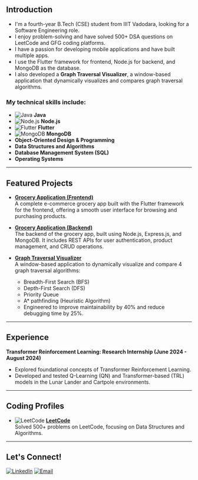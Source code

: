 ## Introduction
- I'm a fourth-year B.Tech (CSE) student from IIIT Vadodara, looking for a Software Engineering role.
- I enjoy problem-solving and have solved 500+ DSA questions on LeetCode and GFG coding platforms.
- I have a passion for developing mobile applications and have built multiple apps.
- I use the Flutter framework for frontend, Node.js for backend, and MongoDB as the database.
- I also developed a **Graph Traversal Visualizer**, a window-based application that dynamically visualizes and compares graph traversal algorithms.

### My technical skills include:
- ![Java](https://img.shields.io/badge/Java-ED8B00?style=for-the-badge&logo=java&logoColor=white) **Java**
- ![Node.js](https://img.shields.io/badge/Node.js-43853D?style=for-the-badge&logo=node-dot-js&logoColor=white) **Node.js**
- ![Flutter](https://img.shields.io/badge/Flutter-02569B?style=for-the-badge&logo=flutter&logoColor=white) **Flutter**
- ![MongoDB](https://img.shields.io/badge/MongoDB-47A248?style=for-the-badge&logo=mongodb&logoColor=white) **MongoDB**
- **Object-Oriented Design & Programming**
- **Data Structures and Algorithms**
- **Database Management System (SQL)**
- **Operating Systems**

---

## Featured Projects

- **[Grocery Application (Frontend)](https://github.com/Neha0221/Grocery_App)**  
  A complete e-commerce grocery app built with the Flutter framework for the frontend, offering a smooth user interface for browsing and purchasing products.

- **[Grocery Application (Backend)](https://github.com/Neha0221/groceryApp_backend)**  
  The backend of the grocery app, built using Node.js, Express.js, and MongoDB. It includes REST APIs for user authentication, product management, and CRUD operations.

- **[Graph Traversal Visualizer](https://github.com/Neha0221/Graph-Traversal)**  
  A window-based application to dynamically visualize and compare 4 graph traversal algorithms:
  - Breadth-First Search (BFS)
  - Depth-First Search (DFS)
  - Priority Queue
  - A* pathfinding (Heuristic Algorithm)
  - Engineered to improve maintainability by 40% and reduce debugging time by 25%.

---

## Experience
**Transformer Reinforcement Learning: Research Internship (June 2024 - August 2024)**  
- Explored foundational concepts of Transformer Reinforcement Learning.
- Developed and tested Q-Learning (QN) and Transformer-based (TRL) models in the Lunar Lander and Cartpole environments.

---

## Coding Profiles
- ![LeetCode](https://img.shields.io/badge/LeetCode-FE7A16?style=for-the-badge&logo=leetcode&logoColor=white) **[LeetCode](https://leetcode.com/u/neha_SSingh/)**  
  Solved 500+ problems on LeetCode, focusing on Data Structures and Algorithms.

---

## Let's Connect!
[![LinkedIn](https://img.shields.io/badge/LinkedIn-0A66C2?style=for-the-badge&logo=linkedin&logoColor=white)](https://www.linkedin.com/in/neha-singh-152630248/) 
[![Email](https://img.shields.io/badge/Email-D14836?style=for-the-badge&logo=gmail&logoColor=white)](mailto:ns0638835@gmail.com)


